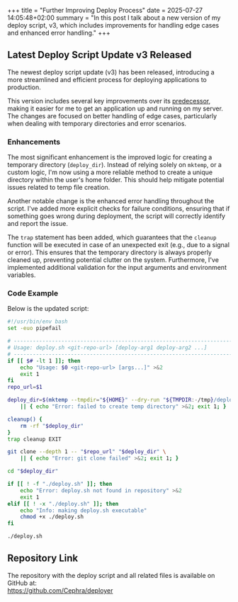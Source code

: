 +++
title = "Further Improving Deploy Process"
date = 2025-07-27 14:05:48+02:00
summary = "In this post I talk about a new version of my deploy script, v3, which includes improvements for handling edge cases and enhanced error handling."
+++
## Latest Deploy Script Update v3 Released

The newest deploy script update (v3) has been released, introducing a more streamlined and efficient process for deploying applications to production.

This version includes several key improvements over its [predecessor](/posts/further-improvements-auto-deploy), making it easier for me to get an application up and running on my server. The changes are focused on better handling of edge cases, particularly when dealing with temporary directories and error scenarios.

### Enhancements

The most significant enhancement is the improved logic for creating a temporary directory (`deploy_dir`). Instead of relying solely on `mktemp`, or a custom logic, I'm now using a more reliable method to create a unique directory within the user's home folder. This should help mitigate potential issues related to temp file creation.

Another notable change is the enhanced error handling throughout the script. I've added more explicit checks for failure conditions, ensuring that if something goes wrong during deployment, the script will correctly identify and report the issue.

The `trap` statement has been added, which guarantees that the `cleanup` function will be executed in case of an unexpected exit (e.g., due to a signal or error). This ensures that the temporary directory is always properly cleaned up, preventing potential clutter on the system. Furthermore, I've implemented additional validation for the input arguments and environment variables.

### Code Example

Below is the updated script:

```bash
#!/usr/bin/env bash
set -euo pipefail

# -----------------------------------------------------------------------------
# Usage: deploy.sh <git-repo-url> [deploy-arg1 deploy-arg2 ...]
# -----------------------------------------------------------------------------
if [[ $# -lt 1 ]]; then
    echo "Usage: $0 <git-repo-url> [args...]" >&2
    exit 1
fi
repo_url=$1

deploy_dir=$(mktemp --tmpdir="${HOME}" --dry-run "${TMPDIR:-/tmp}/deploy.XXXXXXXXXX") \
    || { echo "Error: failed to create temp directory" >&2; exit 1; }

cleanup() {
    rm -rf "$deploy_dir"
}
trap cleanup EXIT

git clone --depth 1 -- "$repo_url" "$deploy_dir" \
    || { echo "Error: git clone failed" >&2; exit 1; }

cd "$deploy_dir"

if [[ ! -f "./deploy.sh" ]]; then
    echo "Error: deploy.sh not found in repository" >&2
    exit 1
elif [[ ! -x "./deploy.sh" ]]; then
    echo "Info: making deploy.sh executable"
    chmod +x ./deploy.sh
fi

./deploy.sh
```

## Repository Link
The repository with the deploy script and all related files is available on GitHub at: \
https://github.com/Cephra/deployer

